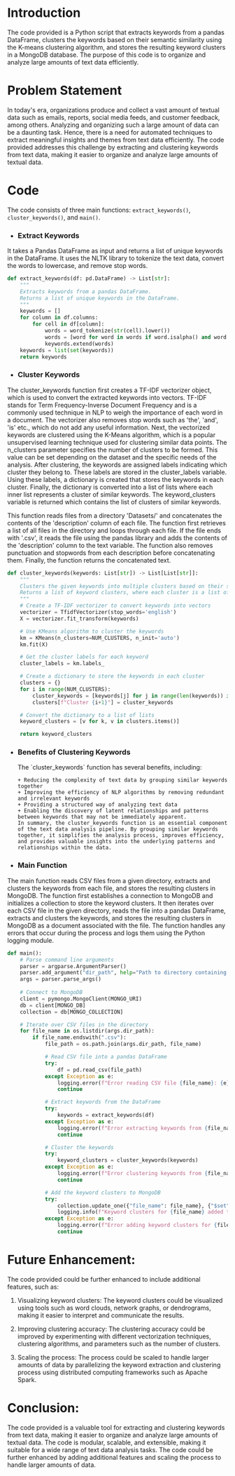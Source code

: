 # Introduction
The code provided is a Python script that extracts keywords from a pandas DataFrame, clusters the keywords based on their semantic similarity using the K-means clustering algorithm, and stores the resulting keyword clusters in a MongoDB database. The purpose of this code is to organize and analyze large amounts of text data efficiently.

# Problem Statement
In today's era, organizations produce and collect a vast amount of textual data such as emails, reports, social media feeds, and customer feedback, among others. Analyzing and organizing such a large amount of data can be a daunting task. Hence, there is a need for automated techniques to extract meaningful insights and themes from text data efficiently. The code provided addresses this challenge by extracting and clustering keywords from text data, making it easier to organize and analyze large amounts of textual data.

# Code
The code consists of three main functions: `extract_keywords()`, `cluster_keywords()`, and `main()`.
* <h3>Extract Keywords</h3>
It takes a Pandas DataFrame as input and returns a list of unique keywords in the DataFrame. It uses the NLTK library to tokenize the text data, convert the words to lowercase, and remove stop words.
```python
def extract_keywords(df: pd.DataFrame) -> List[str]:
    """
    Extracts keywords from a pandas DataFrame.
    Returns a list of unique keywords in the DataFrame.
    """
    keywords = []
    for column in df.columns:
        for cell in df[column]:
            words = word_tokenize(str(cell).lower())
            words = [word for word in words if word.isalpha() and word not in STOPWORDS]
            keywords.extend(words)
    keywords = list(set(keywords))
    return keywords

```

* <h3>Cluster Keywords</h3>
The cluster_keywords function first creates a TF-IDF vectorizer object, which is used to convert the extracted keywords into vectors. TF-IDF stands for Term Frequency-Inverse Document Frequency and is a commonly used technique in NLP to weigh the importance of each word in a document. The vectorizer also removes stop words such as 'the', 'and', 'is' etc., which do not add any useful information.
Next, the vectorized keywords are clustered using the K-Means algorithm, which is a popular unsupervised learning technique used for clustering similar data points. The n_clusters parameter specifies the number of clusters to be formed. This value can be set depending on the dataset and the specific needs of the analysis.
After clustering, the keywords are assigned labels indicating which cluster they belong to. These labels are stored in the cluster_labels variable. Using these labels, a dictionary is created that stores the keywords in each cluster. Finally, the dictionary is converted into a list of lists where each inner list represents a cluster of similar keywords.
The keyword_clusters variable is returned which contains the list of clusters of similar keywords.

This function reads files from a directory 'Datasets/' and concatenates the contents of the 'description' column of each file. The function first retrieves a list of all files in the directory and loops through each file. If the file ends with '.csv', it reads the file using the pandas library and adds the contents of the 'description' column to the text variable. The function also removes punctuation and stopwords from each description before concatenating them. Finally, the function returns the concatenated text.
```Python
def cluster_keywords(keywords: List[str]) -> List[List[str]]:
    """
    Clusters the given keywords into multiple clusters based on their semantic similarity.
    Returns a list of keyword clusters, where each cluster is a list of similar keywords.
    """
    # Create a TF-IDF vectorizer to convert keywords into vectors
    vectorizer = TfidfVectorizer(stop_words='english')
    X = vectorizer.fit_transform(keywords)

    # Use KMeans algorithm to cluster the keywords
    km = KMeans(n_clusters=NUM_CLUSTERS, n_init='auto')
    km.fit(X)

    # Get the cluster labels for each keyword
    cluster_labels = km.labels_

    # Create a dictionary to store the keywords in each cluster
    clusters = {}
    for i in range(NUM_CLUSTERS):
        cluster_keywords = [keywords[j] for j in range(len(keywords)) if cluster_labels[j] == i]
        clusters[f"Cluster {i+1}"] = cluster_keywords

    # Convert the dictionary to a list of lists
    keyword_clusters = [v for k, v in clusters.items()]

    return keyword_clusters
```

  * <h3>Benefits of Clustering Keywords</h3>
        The `cluster_keywords` function has several benefits, including:

        + Reducing the complexity of text data by grouping similar keywords together
        + Improving the efficiency of NLP algorithms by removing redundant and irrelevant keywords
        + Providing a structured way of analyzing text data
        + Enabling the discovery of latent relationships and patterns between keywords that may not be immediately apparent.
        In summary, the cluster_keywords function is an essential component of the text data analysis pipeline. By grouping similar keywords together, it simplifies the analysis process, improves efficiency, and provides valuable insights into the underlying patterns and relationships within the data.

* <h3>Main Function</h3>
The main function reads CSV files from a given directory, extracts and clusters the keywords from each file, and stores the resulting clusters in MongoDB. The function first establishes a connection to MongoDB and initializes a collection to store the keyword clusters. It then iterates over each CSV file in the given directory, reads the file into a pandas DataFrame, extracts and clusters the keywords, and stores the resulting clusters in MongoDB as a document associated with the file. The function handles any errors that occur during the process and logs them using the Python logging module.
```Python
def main():
    # Parse command line arguments
    parser = argparse.ArgumentParser()
    parser.add_argument("dir_path", help="Path to directory containing CSV files")
    args = parser.parse_args()
    
    # Connect to MongoDB
    client = pymongo.MongoClient(MONGO_URI)
    db = client[MONGO_DB]
    collection = db[MONGO_COLLECTION]

    # Iterate over CSV files in the directory
    for file_name in os.listdir(args.dir_path):
        if file_name.endswith(".csv"):
            file_path = os.path.join(args.dir_path, file_name)

            # Read CSV file into a pandas DataFrame
            try:
                df = pd.read_csv(file_path)
            except Exception as e:
                logging.error(f"Error reading CSV file {file_name}: {e}")
                continue

            # Extract keywords from the DataFrame
            try:
                keywords = extract_keywords(df)
            except Exception as e:
                logging.error(f"Error extracting keywords from {file_name}: {e}")
                continue

            # Cluster the keywords
            try:
                keyword_clusters = cluster_keywords(keywords)
            except Exception as e:
                logging.error(f"Error clustering keywords from {file_name}: {e}")
                continue

            # Add the keyword clusters to MongoDB
            try:
                collection.update_one({"file_name": file_name}, {"$set": {"keyword_clusters": keyword_clusters}}, upsert=True)
                logging.info(f"Keyword clusters for {file_name} added to MongoDB")
            except Exception as e:
                logging.error(f"Error adding keyword clusters for {file_name} to MongoDB: {e}")
                continue
```

# Future Enhancement:
The code provided could be further enhanced to include additional features, such as:

1. Visualizing keyword clusters: The keyword clusters could be visualized using tools such as word clouds, network graphs, or dendrograms, making it easier to interpret and communicate the results.

2. Improving clustering accuracy: The clustering accuracy could be improved by experimenting with different vectorization techniques, clustering algorithms, and parameters such as the number of clusters.

3. Scaling the process: The process could be scaled to handle larger amounts of data by parallelizing the keyword extraction and clustering process using distributed computing frameworks such as Apache Spark.

# Conclusion:
The code provided is a valuable tool for extracting and clustering keywords from text data, making it easier to organize and analyze large amounts of textual data. The code is modular, scalable, and extensible, making it suitable for a wide range of text data analysis tasks. The code could be further enhanced by adding additional features and scaling the process to handle larger amounts of data.
